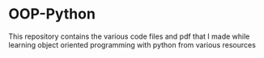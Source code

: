 # OOP-Python
This repository contains the various code files and pdf that I made while learning object oriented programming with python from various resources
